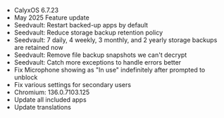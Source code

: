 * CalyxOS 6.7.23
* May 2025 Feature update
* Seedvault: Restart backed-up apps by default
* Seedvault: Reduce storage backup retention policy
* Seedvault: 7 daily, 4 weekly, 3 monthly, and 2 yearly storage backups are retained now
* Seedvault: Remove file backup snapshots we can't decrypt
* Seedvault: Catch more exceptions to handle errors better
* Fix Microphone showing as "In use" indefinitely after prompted to unblock
* Fix various settings for secondary users
* Chromium: 136.0.7103.125
* Update all included apps
* Update translations
